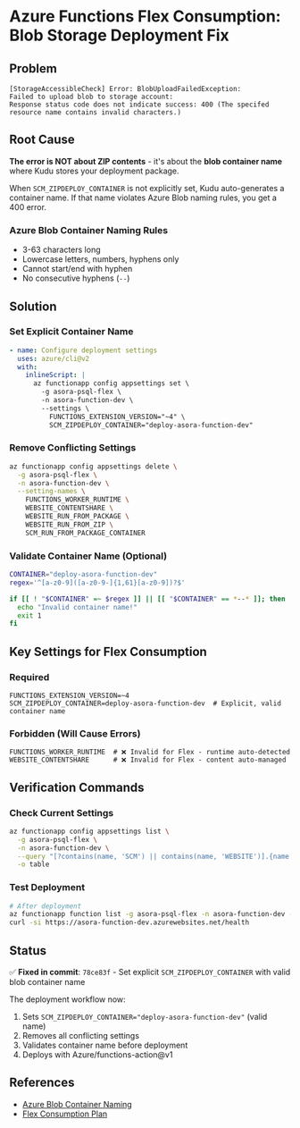 # Azure Functions Flex Consumption: Blob Storage Deployment Fix

## Problem

```
[StorageAccessibleCheck] Error: BlobUploadFailedException: 
Failed to upload blob to storage account: 
Response status code does not indicate success: 400 (The specifed resource name contains invalid characters.)
```

## Root Cause

**The error is NOT about ZIP contents** - it's about the **blob container name** where Kudu stores your deployment package.

When `SCM_ZIPDEPLOY_CONTAINER` is not explicitly set, Kudu auto-generates a container name. If that name violates Azure Blob naming rules, you get a 400 error.

### Azure Blob Container Naming Rules
- 3-63 characters long
- Lowercase letters, numbers, hyphens only
- Cannot start/end with hyphen
- No consecutive hyphens (`--`)

## Solution

### Set Explicit Container Name

```yaml
- name: Configure deployment settings
  uses: azure/cli@v2
  with:
    inlineScript: |
      az functionapp config appsettings set \
        -g asora-psql-flex \
        -n asora-function-dev \
        --settings \
          FUNCTIONS_EXTENSION_VERSION="~4" \
          SCM_ZIPDEPLOY_CONTAINER="deploy-asora-function-dev"
```

### Remove Conflicting Settings

```bash
az functionapp config appsettings delete \
  -g asora-psql-flex \
  -n asora-function-dev \
  --setting-names \
    FUNCTIONS_WORKER_RUNTIME \
    WEBSITE_CONTENTSHARE \
    WEBSITE_RUN_FROM_PACKAGE \
    WEBSITE_RUN_FROM_ZIP \
    SCM_RUN_FROM_PACKAGE_CONTAINER
```

### Validate Container Name (Optional)

```bash
CONTAINER="deploy-asora-function-dev"
regex='^[a-z0-9]([a-z0-9-]{1,61}[a-z0-9])?$'

if [[ ! "$CONTAINER" =~ $regex ]] || [[ "$CONTAINER" == *--* ]]; then
  echo "Invalid container name!"
  exit 1
fi
```

## Key Settings for Flex Consumption

### Required
```
FUNCTIONS_EXTENSION_VERSION=~4
SCM_ZIPDEPLOY_CONTAINER=deploy-asora-function-dev  # Explicit, valid container name
```

### Forbidden (Will Cause Errors)
```
FUNCTIONS_WORKER_RUNTIME  # ❌ Invalid for Flex - runtime auto-detected
WEBSITE_CONTENTSHARE      # ❌ Invalid for Flex - content auto-managed
```

## Verification Commands

### Check Current Settings
```bash
az functionapp config appsettings list \
  -g asora-psql-flex \
  -n asora-function-dev \
  --query "[?contains(name, 'SCM') || contains(name, 'WEBSITE')].{name:name, value:value}" \
  -o table
```

### Test Deployment
```bash
# After deployment
az functionapp function list -g asora-psql-flex -n asora-function-dev -o table
curl -si https://asora-function-dev.azurewebsites.net/health
```

## Status

✅ **Fixed in commit**: `78ce83f` - Set explicit `SCM_ZIPDEPLOY_CONTAINER` with valid blob container name

The deployment workflow now:
1. Sets `SCM_ZIPDEPLOY_CONTAINER="deploy-asora-function-dev"` (valid name)
2. Removes all conflicting settings
3. Validates container name before deployment
4. Deploys with Azure/functions-action@v1

## References

- [Azure Blob Container Naming](https://learn.microsoft.com/en-us/rest/api/storageservices/naming-and-referencing-containers--blobs--and-metadata)
- [Flex Consumption Plan](https://learn.microsoft.com/en-us/azure/azure-functions/flex-consumption-plan)
